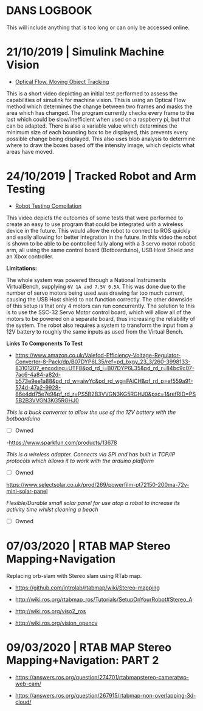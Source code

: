 # DANS LOGBOOK

This will include anything that is too long or can only be accessed online.

# 21/10/2019 | Simulink Machine Vision

- [Optical Flow, Moving Object Tracking](https://youtu.be/3YoWCa4jGAI)

This is a short video depicting an initial test performed to assess the capabilities of simulink for machine vision. This                 is using an Optical Flow method which determines the change between two frames and masks the area which has changed.                       The program currently checks every frame to the last which could be slow/inefficient when used on a raspberry pi, but that                 can be adapted. There is also a variable value which determines the minimum size of each bounding box to be displayed,                     this prevents every possible change being displayed. This also uses blob analysis to determine where to draw the boxes based off the intensity image, which depicts what areas have moved.

# 24/10/2019 | Tracked Robot and Arm Testing

- [Robot Testing Compilation](https://www.youtube.com/watch?v=stPPC0m9og8)

This video depicts the outcomes of some tests that were performed to create an easy to use program that could be integrated with a wireless device in the future. This would allow the robot to connect to ROS quickly and easily allowing for better integration in the future.
In this video the robot is shown to be able to be controlled fully along with a 3 servo motor robotic arm, all using the same control board (Botboarduino), USB Host Shield and an Xbox controller. 

**Limitations:**

The whole system was powered through a National Instruments VirtualBench, supplying ``6V 1A and 7.5V 0.5A``. This was done due to the number of servo motors being used was drawing far too much current, causing the USB Host shield to not function correctly. The other downside of this setup is that only 4 motors can run concurrently. The solution to this is to use the SSC-32 Servo Motor control board, which will allow all of the motors to be powered on a separate board, thus increasing the reliability of the system. The robot also requires a system to transform the input from a 12V battery to roughly the same inputs as used from the Virtual Bench.

**Links To Components To Test**

- https://www.amazon.co.uk/Valefod-Efficiency-Voltage-Regulator-Converter-8-Pack/dp/B07DYP6L35/ref=pd_bxgy_23_3/260-3998133-8310120?_encoding=UTF8&pd_rd_i=B07DYP6L35&pd_rd_r=84bc9c07-7ac6-4a84-a82d-b573e9ee1a88&pd_rd_w=aiwYc&pd_rd_wg=FAjCH&pf_rd_p=ef559a91-574d-47a2-9928-86e4dd75e7e9&pf_rd_r=PS5B2B3VVGN3KG5RGHJ0&psc=1&refRID=PS5B2B3VVGN3KG5RGHJ0

*This is a buck converter to allow the use of the 12V battery with the botboarduino*

- [ ] Owned

-https://www.sparkfun.com/products/13678

*This is a wireless adapter. Connects via SPI and has built in TCP/IP protocols which allows it to work with the arduino platform*

- [ ] Owned

https://www.selectsolar.co.uk/prod/269/powerfilm-pt72150-200ma-72v-mini-solar-panel

*Flexible/Durable small solar panel for use atop a robot to increase its activity time whilst cleaning a beach*

- [ ] Owned

# 07/03/2020 | RTAB MAP Stereo Mapping+Navigation

Replacing orb-slam with Stereo slam using RTab map.

- https://github.com/introlab/rtabmap/wiki/Stereo-mapping

- http://wiki.ros.org/rtabmap_ros/Tutorials/SetupOnYourRobot#Stereo_A

- http://wiki.ros.org/viso2_ros

- http://wiki.ros.org/vision_opencv

# 09/03/2020 | RTAB MAP Stereo Mapping+Navigation: PART 2

- https://answers.ros.org/question/274701/rtabmapstereo-cameratwo-web-cam/

- https://answers.ros.org/question/267915/rtabmap-non-overlapping-3d-cloud/
